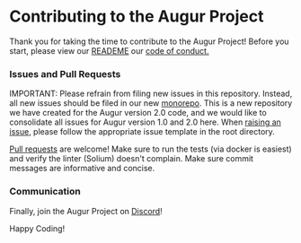 # Contributing to the Augur Project
Thank you for taking the time to contribute to the Augur Project! Before you start, please view our [READEME](https://github.com/AugurProject/augur-core/blob/master/README.md) our [code of conduct.](https://github.com/AugurProject/augur-core/blob/master/CODE_OF_CONDUCT.md)

### Issues and Pull Requests
IMPORTANT: Please refrain from filing new issues in this repository. Instead, all new issues should be filed in our new [monorepo](https://github.com/AugurProject/augur). This is a new repository we have created for the Augur version 2.0 code, and we would like to consolidate all issues for Augur version 1.0 and 2.0 here. When [raising an issue](https://help.github.com/articles/creating-an-issue/), please follow the appropriate issue template in the root directory.

[Pull requests](https://help.github.com/articles/creating-a-pull-request/) are welcome!  Make sure to run the tests (via docker is easiest) and verify the linter (Solium) doesn't complain.  Make sure commit messages are informative and concise.

### Communication
Finally, join the Augur Project on [Discord](https://discordapp.com/invite/faud6Fx)!

Happy Coding!

